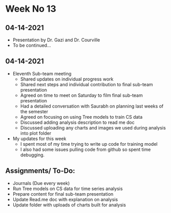 # Week No 13
## 04-14-2021
- Presentation by Dr. Gazi and Dr. Courville 
- To be continued...

## 04-14-2021
- Eleventh Sub-team meeting
  - Shared updates on individual progress work
  - Shared next steps and individual contribution to final sub-team presentation
  - Agreed on time to meet on Saturday to film final sub-team presentation
  - Had a detailed conversation with Saurabh on planning last weeks of the semester
  - Agreed on focusing on using Tree models to train CS data
  - Discussed adding analysis description to read me doc
  - Discussed uploading any charts and images we used during analysis into plot folder
- My updates for this week
  - I spent most of my time trying to write up code for training model
  - I also had some issues pulling code from github so spent time debugging.

## Assignments/ To-Do:
  - Journals (Due every week)
  - Run Tree models on CS data for time series analysis
  - Prepare content for final sub-team presentation
  - Update Read.me doc with explanation on analysis
  - Update folder with uploads of charts built for analysis
